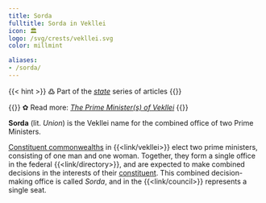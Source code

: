 ```yaml
---
title: Sorda
fulltitle: Sorda in Vekllei
icon: 🏛️
logo: /svg/crests/vekllei.svg
color: millmint

aliases:
- /sorda/
---
```

{{< hint >}}
߷ Part of the *[state](/state/)* series of articles
{{</hint>}}

{{<hint link>}}
✿ Read more: *[The Prime Minister(s) of Vekllei](/stories/ministers/)*
{{</hint>}}

**Sorda** (lit. *Union*) is the Vekllei name for the combined office of two Prime Ministers.

[Constituent commonwealths](/constituents/) in {{<link/vekllei>}} elect two prime ministers, consisting of one man and one woman. Together, they form a single office in the federal {{<link/directory>}}, and are expected to make combined decisions in the interests of their [constituent](/constituents/). This combined decision-making office is called *Sorda*, and in the {{<link/council>}} represents a single seat.


